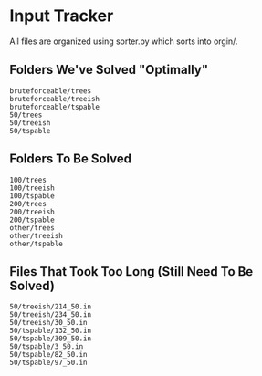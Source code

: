 # Input Tracker

All files are organized using sorter.py which sorts into orgin/.

## Folders We've Solved "Optimally"
```
bruteforceable/trees
bruteforceable/treeish
bruteforceable/tspable
50/trees
50/treeish
50/tspable
```

## Folders To Be Solved
```
100/trees
100/treeish
100/tspable
200/trees
200/treeish
200/tspable
other/trees
other/treeish
other/tspable
```

## Files That Took Too Long (Still Need To Be Solved)
```
50/treeish/214_50.in
50/treeish/234_50.in
50/treeish/30_50.in
50/tspable/132_50.in
50/tspable/309_50.in
50/tspable/3_50.in
50/tspable/82_50.in
50/tspable/97_50.in
```